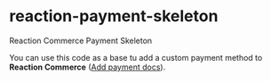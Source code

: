 # reaction-payment-skeleton
Reaction Commerce Payment Skeleton

You can use this code as a base tu add a custom payment method to **Reaction Commerce** ([Add payment docs](https://docs.reactioncommerce.com/docs/how-to-create-a-payment-provider)).
